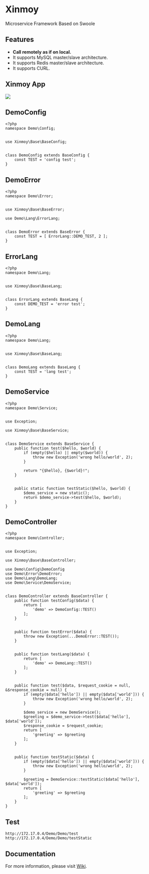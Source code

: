 # Xinmoy
Microservice Framework Based on Swoole
## Features
* **Call remotely as if on local.**
* It supports MySQL master/slave architecture.
* It supports Redis master/slave architecture.
* It supports CURL.
## Xinmoy App
![](https://github.com/oakwilliams/xinmoy/wiki/Xinmoy%20App.jpg)
## DemoConfig
```
<?php
namespace Demo\Config;


use Xinmoy\Base\BaseConfig;


class DemoConfig extends BaseConfig {
    const TEST = 'config test';
}
```
## DemoError
```
<?php
namespace Demo\Error;


use Xinmoy\Base\BaseError;

use Demo\Lang\ErrorLang;


class DemoError extends BaseError {
    const TEST = [ ErrorLang::DEMO_TEST, 2 ];
}
```
## ErrorLang
```
<?php
namespace Demo\Lang;


use Xinmoy\Base\BaseLang;


class ErrorLang extends BaseLang {
    const DEMO_TEST = 'error test';
}
```
## DemoLang
```
<?php
namespace Demo\Lang;


use Xinmoy\Base\BaseLang;


class DemoLang extends BaseLang {
    const TEST = 'lang test';
}
```
## DemoService
```
<?php
namespace Demo\Service;


use Exception;

use Xinmoy\Base\BaseService;


class DemoService extends BaseService {
    public function test($hello, $world) {
        if (empty($hello) || empty($world)) {
            throw new Exception('wrong hello/world', 2);
        }

        return "{$hello}, {$world}!";
    }


    public static function testStatic($hello, $world) {
        $demo_service = new static();
        return $demo_service->test($hello, $world);
    }
}
```
## DemoController
```
<?php
namespace Demo\Controller;


use Exception;

use Xinmoy\Base\BaseController;

use Demo\Config\DemoConfig
use Demo\Error\DemoError;
use Demo\Lang\DemoLang;
use Demo\Service\DemoService;


class DemoController extends BaseController {
    public function testConfig($data) {
        return [
            'demo' => DemoConfig::TEST()
        ];
    }


    public function testError($data) {
        throw new Exception(...DemoError::TEST());
    }


    public function testLang($data) {
        return [
            'demo' => DemoLang::TEST()
        ];
    }


    public function test($data, $request_cookie = null, &$response_cookie = null) {
        if (empty($data['hello']) || empty($data['world'])) {
            throw new Exception('wrong hello/world', 2);
        }

        $demo_service = new DemoService();
        $greeting = $demo_service->test($data['hello'], $data['world']);
        $response_cookie = $request_cookie;
        return [
            'greeting' => $greeting
        ];
    }


    public function testStatic($data) {
        if (empty($data['hello']) || empty($data['world'])) {
            throw new Exception('wrong hello/world', 2);
        }

        $greeting = DemoService::testStatic($data['hello'], $data['world']);
        return [
            'greeting' => $greeting
        ];
    }
}
```
## Test
```
http://172.17.0.4/Demo/Demo/test
http://172.17.0.4/Demo/Demo/testStatic
```
## Documentation
For more information, please visit [Wiki](https://github.com/oakwilliams/xinmoy/wiki).
